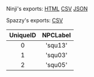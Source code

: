 Ninji's exports: [HTML](https://wuffs.org/acnh/bcsv_140/html/VMMultistepNPC.html) [CSV](https://wuffs.org/acnh/bcsv_140/csv/VMMultistepNPC.csv) [JSON](https://wuffs.org/acnh/bcsv_140/json/VMMultistepNPC.json)

Spazzy's exports: [CSV](JSON)

| UniqueID | NPCLabel |
|:--:|:--:|
| 0 | 'squ13' | 
| 1 | 'squ03' | 
| 2 | 'squ05' | 
